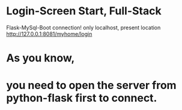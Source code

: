 # Login-Screen Start, Full-Stack

Flask-MySql-Boot connection!
only localhost, present location http://127.0.0.1:8081/myhome/login
# As you know, 
# you need to open the server from python-flask first to connect.
